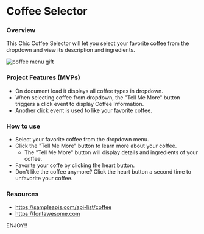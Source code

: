 # Coffee Selector

### Overview
This Chic Coffee Selector will let you select your favorite coffee from the dropdown and view its description and ingredients.

![coffee menu gift](https://user-images.githubusercontent.com/91964904/148150324-3d394881-3e29-4c9f-8c6b-f074c6b34c93.gif)

### Project Features (MVPs)
- On document load it displays all coffee types in dropdown.
- When selecting coffee from dropdown, the "Tell Me More" button triggers a click event to display Coffee Information.
- Another click event is used to like your favorite coffee.

### How to use
- Select your favorite coffee from the dropdown menu.
- Click the "Tell Me More" button to learn more about your coffee.
    - The "Tell Me More" button will display details and ingredients of your coffee.
- Favorite your coffe by clicking the heart button.
- Don't like the coffee anymore? Click the heart button a second time to unfavorite your coffee.

### Resources

- https://sampleapis.com/api-list/coffee
- https://fontawesome.com

ENJOY!!

